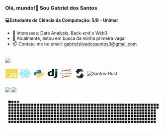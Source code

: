 ### Olá, mundo!👋 Sou Gabriel dos Santos
#### 💻Estudante de Ciência da Computação: 5/8 - Unimar

- 🌟 Interesses: Data Analysis, Back-end e Web3
- 🔭 Atualmente, estou em busca da minha primeira vaga!
- 📫 Contate-me no email: gabrielsilvadossantos3@gmail.com

 ##

<div align="center>
  
  <div>
    <a href="https://github.com/Gabriel-S-Santos">
    <img height="180em" src="https://github-readme-stats.vercel.app/api/top-langs/?username=Gabriel-S-Santos&layout=compact&langs_count=7&theme=dark"/>
  </div>

  <div style="display: inline_block"><br>
    <img align="center" alt="Santos-Js" height="30" width="40" src="https://raw.githubusercontent.com/devicons/devicon/master/icons/javascript/javascript-plain.svg">
    <img align="center" alt="Santos-React" height="30" width="40" src="https://raw.githubusercontent.com/devicons/devicon/master/icons/react/react-original.svg">
    <img align="center" alt="Santos-Python" height="30" width="40" src="https://raw.githubusercontent.com/devicons/devicon/master/icons/python/python-original.svg">
    <img align="center" alt="Santos-Django" height="30" width="40" src="https://raw.githubusercontent.com/devicons/devicon/master/icons/django/django-plain.svg">
    <img align="center" alt="Santos-Jupyter" height="30" width="40" src="https://raw.githubusercontent.com/devicons/devicon/master/icons/jupyter/jupyter-original-wordmark.svg"> 
    <img align="center" alt="Santos-Sol" height="30" width="40" src="https://raw.githubusercontent.com/devicons/devicon/master/icons/solidity/solidity-original.svg"> 
    <img align="center" alt="Santos-Rust" height="30" width="40" src="https://raw.githubusercontent.com/devicons/devicon/master/icons/solidity/rust-original.svg"> 
  </div>
</div>

  ##
  
 <div>
  <a href = "mailto:gabrielsilvadossantos3@gmail.com"><img src="https://img.shields.io/badge/-Gmail-%23333?style=for-the-badge&logo=gmail&logoColor=white" target="_blank"></a>
  <a href="https://www.linkedin.com/in/gabriel-silva-dos-santos-561934179/" target="_blank"><img src="https://img.shields.io/badge/-LinkedIn-%230077B5?style=for-the-badge&logo=linkedin&logoColor=white" target="_blank">
 
 </div>
 
![Snake animation](https://github.com/Gabriel-S-Santos/Gabriel-S-Santos/blob/output/github-contribution-grid-snake.svg)


